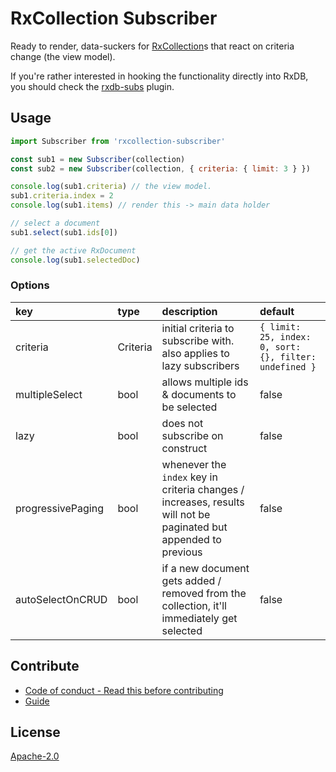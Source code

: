 # RxCollection Subscriber

Ready to render, data-suckers for [RxCollection](https://rxdb.info/rx-collection.html)s that react on criteria change (the view model).

If you're rather interested in hooking the functionality directly into RxDB, you should check the [rxdb-subs](https://github.com/doriandrn/rxdb-subs) plugin.

## Usage

```js
import Subscriber from 'rxcollection-subscriber'

const sub1 = new Subscriber(collection)
const sub2 = new Subscriber(collection, { criteria: { limit: 3 } })

console.log(sub1.criteria) // the view model.
sub1.criteria.index = 2
console.log(sub1.items) // render this -> main data holder

// select a document
sub1.select(sub1.ids[0])

// get the active RxDocument
console.log(sub1.selectedDoc)
```

### Options

| key | type | description | default |
|:------|:---- |:------------|:---------|
| criteria | Criteria | initial criteria to subscribe with. also applies to lazy subscribers | `{ limit: 25, index: 0, sort: {}, filter: undefined }`
| multipleSelect | bool | allows multiple ids & documents to be selected | false
| lazy | bool | does not subscribe on construct | false
| progressivePaging | bool | whenever the `index` key in criteria changes / increases, results will not be paginated but appended to previous | false
| autoSelectOnCRUD | bool | if a new document gets added / removed from the collection, it'll immediately get selected | false

## Contribute

- [Code of conduct - Read this before contributing](./CODE_OF_CONDUCT.md)
- [Guide](./CONTRIBUTE.md)

## License

[Apache-2.0](./LICENSE)
